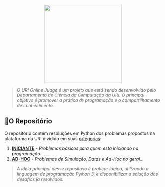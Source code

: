 <div align="center">
    <a href="https://www.urionlinejudge.com.br/judge/en/login">
        <img src="https://res.cloudinary.com/mts-cloud/image/upload/v1571330939/uri-judge/logo-uri_sjvujf.png" width="250px" />
    </a>
</div>

> _O URI Online Judge é um projeto que está sendo desenvolvido pelo Departamento de Ciência da Computação da URI. O principal objetivo é promover a prática de programação e o compartilhamento de conhecimento._

## 📁O Repositório
O repositório contém resoluções em Python dos problemas propostos na plataforma da URI dividido em suas [categorias](https://www.urionlinejudge.com.br/judge/pt/categories):

1. [**INICIANTE**](./categorias/index/1) - _Problemas básicos para quem está iniciando na programação..._
2. [**AD-HOC**](./categorias/index/2) - _Problemas de Simulação, Datas e Ad-Hoc no geral..._

>_A ideia principal desse repositório é praticar lógica, utilizando a linguagem de programação Python 3, e disponibilizar a solução dos desafios já resolvidos._
